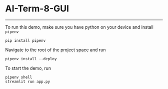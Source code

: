 # AI-Term-8-GUI
---

To run this demo, make sure you have python on your device and install `pipenv`
```shell
pip install pipenv
```

Navigate to the root of the project space and run
```shell
pipenv install --deploy
```

To start the demo, run
```shell
pipenv shell
streamlit run app.py
```